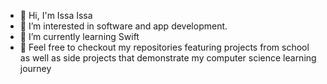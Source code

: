 <!--
**iissa3339/iissa3339** is a ✨ _special_ ✨ repository because its `README.md` (this file) appears on your GitHub profile.

Here are some ideas to get you started:

- 🔭 I’m currently working on ...
- 🌱 I’m currently learning ...
- 👯 I’m looking to collaborate on ...
- 🤔 I’m looking for help with ...
- 💬 Ask me about ...
- 📫 How to reach me: ...
- 😄 Pronouns: ...
- ⚡ Fun fact: ...
-->
- 👋 Hi, I'm Issa Issa
- 👀 I’m interested in software and app development.
- 🌱 I’m currently learning Swift
- 💬 Feel free to checkout my repositories featuring projects from school 
  as well as side projects that demonstrate my computer science learning journey
